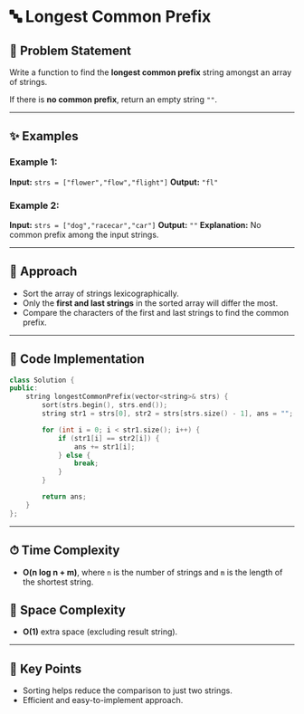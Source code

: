 
# 🔤 Longest Common Prefix

## 📝 Problem Statement

Write a function to find the **longest common prefix** string amongst an array of strings.

If there is **no common prefix**, return an empty string `""`.

---

## ✨ Examples

### Example 1:

**Input:** `strs = ["flower","flow","flight"]`
**Output:** `"fl"`

### Example 2:

**Input:** `strs = ["dog","racecar","car"]`
**Output:** `""`
**Explanation:** No common prefix among the input strings.

---

## 🚀 Approach

* Sort the array of strings lexicographically.
* Only the **first and last strings** in the sorted array will differ the most.
* Compare the characters of the first and last strings to find the common prefix.

---

## 🔢 Code Implementation

```cpp
class Solution {
public:
    string longestCommonPrefix(vector<string>& strs) {
        sort(strs.begin(), strs.end());
        string str1 = strs[0], str2 = strs[strs.size() - 1], ans = "";

        for (int i = 0; i < str1.size(); i++) {
            if (str1[i] == str2[i]) {
                ans += str1[i];
            } else {
                break;
            }
        }

        return ans;
    }
};
```

---

## ⏱ Time Complexity

* **O(n log n + m)**, where `n` is the number of strings and `m` is the length of the shortest string.

## 💾 Space Complexity

* **O(1)** extra space (excluding result string).

---

## 🌟 Key Points

* Sorting helps reduce the comparison to just two strings.
* Efficient and easy-to-implement approach.
